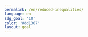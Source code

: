 ```yaml
---
permalink: /en/reduced-inequalities/
language: en
sdg_goal: '10'
color: '#dd1367'
layout: goal
---
```


